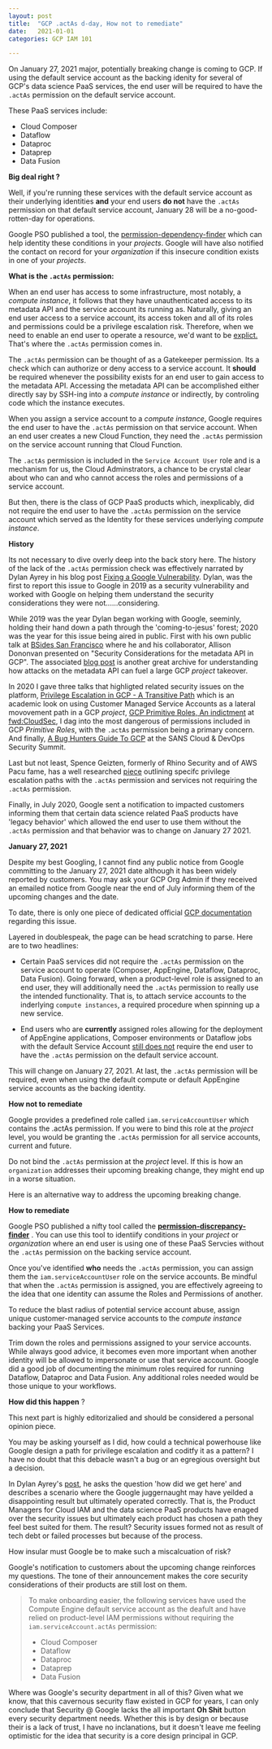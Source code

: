 ```yaml
---
layout: post
title:  "GCP .actAs d-day, How not to remediate"
date:   2021-01-01
categories: GCP IAM 101

---
```


On January 27, 2021 major, potentially breaking change is coming to GCP.  If using the default service account as the backing idenity for several of GCP's data science PaaS services, the end user will be required to have the `.actAs` permission on the default service account.

These PaaS services include:

* Cloud Composer
* Dataflow
* Dataproc
* Dataprep
* Data Fusion

**Big deal right ?** 

Well, if you're running these services with the default service account as their underlying identities **and** your end users **do not** have the `.actAs` permission on that default service account, January 28 will be a no-good-rotten-day for operations.

Google PSO published a tool, the [permission-dependency-finder](https://github.com/GoogleCloudPlatform/professional-services/tree/master/tools/permission-discrepancy-finder) which can help identity these conditions in your *projects*. Google will have also notified the contact on record for your *organization* if this insecure condition exists in one of your *projects*.

**What is the `.actAs` permission:**

When an end user has access to some infrastructure, most notably, a *compute instance*,  it follows that they have unauthenticated access to its metadata API and the service account its running as. Naturally, giving an end user access to a service account, its access token and all of its roles and permissions could be a privilege escalation risk.  Therefore, when we need to enable an end user to operate a resource,  we'd want to be <u>explict.</u>  That's where the `.actAs` permission comes in.

The `.actAs` permission can be thought of as a Gatekeeper permission.  Its a check which can authorize or deny access to a service account. It **should** be required whenever the possibility exists for an end user to gain access to the metadata API. Accessing the metadata API can be accomplished either directly say by SSH-ing into a *compute instance* or indirectly, by controling code which the instance executes.

When you assign a service account to a *compute instance*, Google requires the end user to have the `.actAs` permission on that service account.  When an end user creates a new Cloud Function, they need the `.actAs` permission on the service account running that Cloud Function.  

The `.actAs` permission is included in the `Service Account User` role and is a mechanism for us, the Cloud Adminstrators, a chance to be crystal clear about who can and who cannot access the roles and permissions of a service account.

But then, there is the class of GCP PaaS products which, inexplicably, did not require the end user to have the `.actAs` permission on the service account which served as the Identity for these services underlying *compute instance*.

**History**

Its not necessary to dive overly deep into the back story here.  The history of the lack of the `.actAs` permission check was effectively narrated by Dylan Ayrey in his blog post [Fixing a Google Vulnerability](https://security.love/blog/gcp/2020/11/22/lateral-movement-and-privesc-in-GCP.html).  Dylan, was the first to report this issue to Google in 2019 as a security vulnerability and worked with Google on helping them understand the security considerations they were not......considering.

While 2019 was the year Dylan began working with Google, seeminly, holding their hand down a path through the 'coming-to-jesus' forest; 2020 was the year for this issue being aired in public. First with his own public talk at [BSides San Francisco](https://www.youtube.com/watch?v=z5hPU3g2aZ8) where he and his collaborator, Allison Dononvan presented on "Security Considerations for the metadata API in GCP".  The associated [blog post](https://github.com/dxa4481/AttackingAndDefendingTheGCPMetadataAPI) is another great archive for understanding how attacks on the metadata API can fuel a large GCP *project* takeover.

In 2020 I gave three talks that highligted related security issues on the platform, [Privilege Escalation in GCP - A Transitive Path](https://www.sans.org/webcasts/privilege-escalation-gcp-transitive-path-114705) which is an academic look on using Customer Managed Service Accounts as a lateral movovement path in a GCP *project*, [GCP Primitive Roles, An indictment](https://www.youtube.com/watch?v=YGT_AmCA-eA) at [fwd:CloudSec](https://fwdcloudsec.org/index.html#intro), I dag into the most dangerous of permissions included in GCP *Primitive Roles*, with the `.actAs` permission being a primary concern. And finally, [A Bug Hunters Guide To GCP](https://www.youtube.com/watch?v=I7QWQmS2Mpg) at the SANS Cloud & DevOps Security Summit.

Last but not least, Spence Geizten, formerly of Rhino Security and of AWS Pacu fame, has a well researched [piece](https://rhinosecuritylabs.com/gcp/privilege-escalation-google-cloud-platform-part-1/) outlining specifc privilege escalation paths with the `.actAs` permission and services not requiring the `.actAs` permission.

Finally, in July 2020, Google sent a notification to impacted customers informing them that certain data science related PaaS products have 'legacy behavior' which allowed the end user to use them without the `.actAs` permission and that behavior was to change on January 27 2021.

**January 27, 2021**

Despite my best Googling, I cannot find any public notice from Google committing to the January 27, 2021 date although it has been widely reported by customers. You may ask your GCP Org Admin if they received an emailed notice from Google near the end of July informing them of the upcoming changes and the date.

To date, there is only one piece of dedicated official [GCP documentation](https://cloud.google.com/iam/docs/service-accounts-actas) regarding this issue. 

Layered in doublespeak, the page can be head scratching to parse.  Here are to two headlines:

* Certain PaaS services did not require the `.actAs` permission on the service account to operate (Composer, AppEngine, Dataflow, Dataproc, Data Fusion).  Going forward, when a product-level role is assigned to an end user, they will additionally need the `.actAs` permission to really use the intended functionality.  That is, to attach service accounts to the inderlying `compute instances`, a required procedure when spinning up a new service.

  

* End users who are **currently** assigned roles allowing for the deployment of AppEngine applications, Composer environments or Dataflow jobs with the default Service Account <u>still does not</u> require the end user to have the `.actAs` permission on the default service account.

This will change on January 27, 2021. At last, the `.actAs` permission will be required, even when using the default compute or default AppEngine service accounts as the backing identity.

**How not to remediate**

Google provides a predefined role called `iam.serviceAccountUser` which contains the .actAs permission. If you were to bind this role at the *project* level, you would be granting the `.actAs` permission for all service accounts, current and future.

Do not bind the `.actAs` permission at the *project* level.  If this is how an `organization` addresses their upcoming breaking change,  they might end up in a worse situation.  

Here is an alternative way to address the upcoming breaking change.

**How to remediate**

Google PSO published a nifty tool called the [**permission-discrepancy-finder**](https://github.com/GoogleCloudPlatform/professional-services/tree/master/tools/permission-discrepancy-finder) . You can use this tool to identiify conditions in your *project* or *organization* where an end user is using one of these PaaS Servcies without the `.actAs` permission on the backing service account.

Once you've identified **who** needs the `.actAs` permission, you can assign them the `iam.serviceAccountUser` role on the service accounts.  Be mindful that when the `.actAs` permission is assigned, you are effectively agreeing to the idea that one identity can assume the Roles and Permissions of another.  

To reduce the blast radius of potential service account abuse,  assign unique customer-managed service accounts to the *compute instance* backing your PaaS Services.  

Trim down the roles and permissions assigned to your service accounts.  While always good advice, it becomes even more important when another identity will be allowed to impersonate or use that service account.  Google did a good job of documenting the minimum roles required for running Dataflow, Dataproc and Data Fusion.  Any additional roles needed would be those unique to your workflows.

**How did this happen** ?

This next part is highly editorizalied and should be considered a personal opinion piece.

You may be asking yourself as I did, how could a technical powerhouse like Google design a path for privilege escalation and coditfy it as a pattern? I have no doubt that this debacle wasn't a bug or an egregious oversight but a decision.

In Dylan Ayrey's [post](https://security.love/blog/gcp/2020/11/22/lateral-movement-and-privesc-in-GCP.html), he asks the question 'how did we get here' and describes a scenario where the Google juggernaught may have yeilded a disappointing result but ultimately operated correctly.  That is, the Product Managers for Cloud IAM and the data science PaaS products have enaged over the security issues but ultimately each product has chosen a path they feel best suited for them. The result? Security issues formed not as result of tech debt or failed processes but because of the process.

How insular must Google be to make such a miscalcuation of risk?

Google's notification to customers about the upcoming change reinforces my questions. The tone of their announcement makes the core security considerations of their products are still lost on them.

> To make onboarding easier, the following services have used the Compute Engine default service account as the deafult and have relied on product-level IAM permissions without requiring the `iam.serviceAccount.actAs` permission:
>
> * Cloud Composer
> * Dataflow
> * Dataproc
> * Dataprep
> * Data Fusion

Where was Google's security department in all of this? Given what we know, that this cavernous security flaw existed in GCP for years, I can only conclude that Security @ Google lacks the all important **Oh Shit** button every security department needs.  Whether this is by design or because their is a lack of trust, I have no inclanations, but it doesn't leave me feeling optimistic for the idea that security is a core design principal in GCP.  